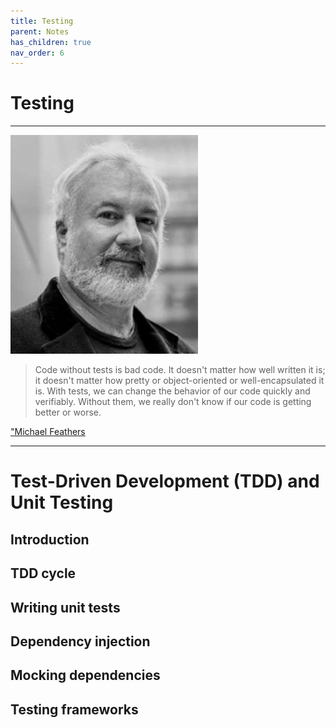 ```yaml
---
title: Testing
parent: Notes
has_children: true
nav_order: 6
---
```


# Testing

<hr class="splash">

![Michael Feathers](../../images/people/michael_feathers.png)

<blockquote class="pretty"><span>
Code without tests is bad code. It doesn't matter how well written it is; it doesn't matter how pretty or object-oriented or well-encapsulated it is. With tests, we can change the behavior of our code quickly and verifiably. Without them, we really don't know if our code is getting better or worse.
</span></blockquote>
<p class="attribution"><a href="https://www.youtube.com/watch?v=y64abWxhWqo">"Michael Feathers</a></p>

<hr class="splash">

# Test-Driven Development (TDD) and Unit Testing

## Introduction

## TDD cycle

## Writing unit tests

## Dependency injection

## Mocking dependencies

## Testing frameworks
